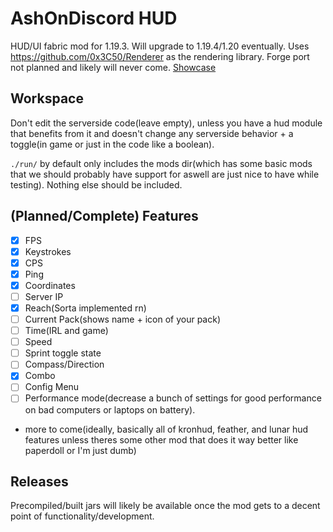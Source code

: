 # AshOnDiscord HUD
HUD/UI fabric mod for 1.19.3. Will upgrade to 1.19.4/1.20 eventually. Uses https://github.com/0x3C50/Renderer as the rendering library. Forge port not planned and likely will never come. [Showcase](https://www.youtube.com/watch?v=3HCbouOuGdk)

## Workspace
Don't edit the serverside code(leave empty), unless you have a hud module that benefits from it and doesn't change any serverside behavior + a toggle(in game or just in the code like a boolean).

`./run/` by default only includes the mods dir(which has some basic mods that we should probably have support for aswell are just nice to have while testing). Nothing else should be included.

## (Planned/Complete) Features
- [X] FPS
- [X] Keystrokes
- [X] CPS
- [X] Ping
- [X] Coordinates
- [ ] Server IP
- [X] Reach(Sorta implemented rn)
- [ ] Current Pack(shows name + icon of your pack)
- [ ] Time(IRL and game)
- [ ] Speed
- [ ] Sprint toggle state
- [ ] Compass/Direction
- [X] Combo
- [ ] Config Menu
- [ ] Performance mode(decrease a bunch of settings for good performance on bad computers or laptops on battery).
- more to come(ideally, basically all of kronhud, feather, and lunar hud features unless theres some other mod that does it way better like paperdoll or I'm just dumb)

## Releases
Precompiled/built jars will likely be available once the mod gets to a decent point of functionality/development.
